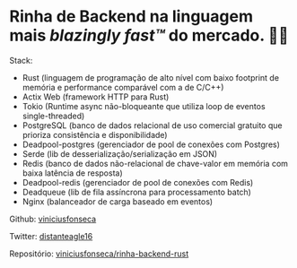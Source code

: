 # Rinha de Backend na linguagem mais _blazingly fast™_ do mercado. 🦀🔥

Stack:

- Rust (linguagem de programação de alto nível com baixo footprint de memória e performance comparável com a de C/C++)
- Actix Web (framework HTTP para Rust)
- Tokio (Runtime async não-bloqueante que utiliza loop de eventos single-threaded)
- PostgreSQL (banco de dados relacional de uso comercial gratuito que prioriza consistência e disponibilidade)
- Deadpool-postgres (gerenciador de pool de conexões com Postgres)
- Serde (lib de desserialização/serialização em JSON)
- Redis (banco de dados não-relacional de chave-valor em memória com baixa latência de resposta)
- Deadpool-redis (gerenciador de pool de conexões com Redis)
- Deadqueue (lib de fila assíncrona para processamento batch)
- Nginx (balanceador de carga baseado em eventos)

Github: [viniciusfonseca](https://github.com/viniciusfonseca/)

Twitter: [distanteagle16](https://github.com/viniciusfonseca/rinha-backend-rust/)

Repositório: [viniciusfonseca/rinha-backend-rust](https://github.com/viniciusfonseca/rinha-backend-rust/)
